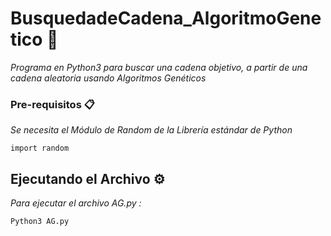 # BusquedadeCadena_AlgoritmoGenetico 🚀

_Programa en Python3 para buscar una cadena objetivo, a partir de una cadena aleatoria usando Algoritmos Genéticos_


### Pre-requisitos 📋

_Se necesita el Módulo de Random de la Librería estándar de Python_

```
import random
```


## Ejecutando el Archivo ⚙️

_Para ejecutar el archivo AG.py :_
```
Python3 AG.py
```


